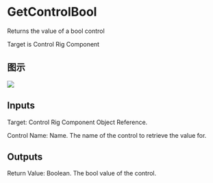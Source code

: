# GetControlBool

Returns the value of a bool control

Target is Control Rig Component

## 图示

![]($-20221218-18312312.png)

## Inputs

Target: Control Rig Component Object Reference.

Control Name: Name. The name of the control to retrieve the value for.  

## Outputs

Return Value: Boolean. The bool value of the control.

